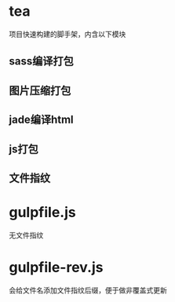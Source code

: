 # tea
项目快速构建的脚手架，内含以下模块

## sass编译打包
## 图片压缩打包
## jade编译html
## js打包
## 文件指纹

# gulpfile.js 
无文件指纹

# gulpfile-rev.js
会给文件名添加文件指纹后缀，便于做非覆盖式更新